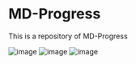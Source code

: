 # MD-Progress

This is a repository of MD-Progress

![image](https://github.com/Hi-TaniDev/MD-Progress/assets/79967901/6436d49d-9a4d-406e-b50b-3d29e83bffb7)
![image](https://github.com/Hi-TaniDev/MD-Progress/assets/79967901/1930e50d-e7e1-4ab8-97f5-d92be0183591)
![image](https://github.com/Hi-TaniDev/MD-Progress/assets/79967901/bda7fe70-d9cc-436e-b2f6-6582e41b1841)



